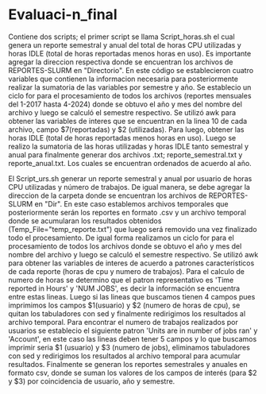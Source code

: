 # Evaluaci-n_final
Contiene dos scripts; el primer script se llama Script_horas.sh el cual genera un reporte semestral y anual del total de horas CPU utilizadas y
horas IDLE (total de horas reportadas menos horas en uso). Es importante agregar la direccion respectiva donde se encuentran los archivos de REPORTES-SLURM en  "Directorio". En este código se establecieron cuatro variables que contienen la informacion necesaria para posteriormente realizar la sumatoria de las variables por semestre y año. Se establecio un ciclo for para el procesamiento de todos los archivos (reportes mensuales del 1-2017 hasta 4-2024) donde se obtuvo el año y mes del nombre del archivo y luego se calculó el semestre respectivo. Se utilizó awk para obtener las variables de interes que se encuentran en la linea 10 de cada archivo, campo $7(reportadas) y $2 (utilizadas). Para luego, obtener las horas IDLE (total de horas reportadas menos horas en uso). Luego se realizo la sumatoria de las horas utilizadas y horas IDLE  tanto semestral y anual para finalmente generar dos archivos .txt; reporte_semestral.txt y reporte_anual.txt. Los cuales se encuentran ordenados de acuerdo al año. 

El Script_urs.sh generar un reporte semestral y anual por usuario de horas CPU utilizadas y número de trabajos. De igual manera, se debe agregar la direccion de la carpeta donde se encuentran los archivos de REPORTES-SLURM  en "Dir". En este caso establemos archivos temporales que posteriormente serán los reportes en formato .csv y un archivo temporal donde se acumularan los resultados obtenidos (Temp_File="temp_reporte.txt") que luego será removido una vez finalizado todo el procesamiento. De igual forma realizamos un ciclo for para el procesamiento de todos los archivos donde se obtuvo el año y mes del nombre del archivo y luego se calculó el semestre respectivo. Se utilizó awk para obtener las variables de interes de acuerdo a patrones característicos de cada reporte (horas de cpu y numero de trabajos). Para el calculo de numero de horas se determino que el patron representativo es 'Time reported in Hours' y 'NUM JOBS', es decir la información se encuentra entre estas lineas. Luego si las lineas que buscamos tienen 4 campos pues imprimimos los campos $1(usuario) y $2 (numero de horas de cpu), se quitan los tabuladores con sed y finalmente redirigimos los resultados al archivo temporal. Para encontrar el numero de trabajos realizados por usuarios se establecio el siguiente patron 'Units are in number of jobs ran' y 'Account', en este caso las lineas deben tener 5 campos y lo que buscamos imprimir seria $1 (usuario) y $3 (numero de jobs), eliminamos tabuladores con sed y redirigimos los resultados al archivo temporal para acumular resultados. Finalmente se generan los reportes semestrales y anuales en formato csv, donde se suman los valores de los campos de interés (para $2 y $3) por coincidencia de usuario, año y semestre. 
